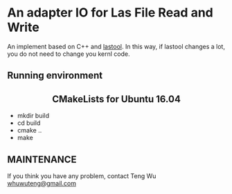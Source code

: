 # An adapter IO for Las File Read and Write

An implement based on C++ and [lastool](https://github.com/LAStools/LAStools). 
In this way, if lastool changes a lot, you do not need to change you kernl code.

## Running environment 
<center><h2>CMakeLists for Ubuntu 16.04</h2></center>
<UL>
<LI> mkdir build
<LI> cd build
<LI> cmake ..
<LI> make
</UL>


## MAINTENANCE

If you think you have any problem, contact Teng Wu <whuwuteng@gmail.com>